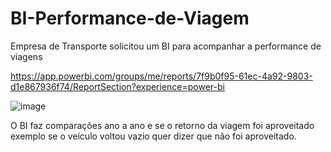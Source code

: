 # BI-Performance-de-Viagem
Empresa de Transporte solicitou um BI para acompanhar a performance de viagens

https://app.powerbi.com/groups/me/reports/7f9b0f95-61ec-4a92-9803-d1e867936f74/ReportSection?experience=power-bi

![image](https://github.com/user-attachments/assets/6de578ce-e073-4760-b69a-25b520b8cca8)

O BI faz comparações ano a ano e se o retorno da viagem foi aproveitado exemplo se o veículo voltou vazio quer dizer que não foi aproveitado.
